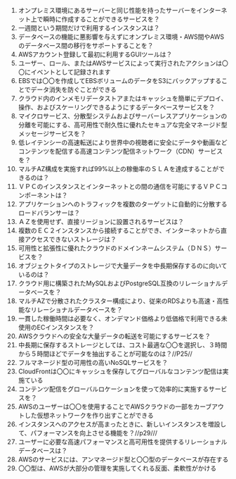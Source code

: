 1. オンプレミス環境にあるサーバーと同じ性能を持ったサーバーをインターネット上で瞬時に作成することができるサービスを？
2. 一週間という期間だけで利用するインスタンスは？
3. データベースの機能に悪影響を与えずにオンプレミス環境・AWS間やAWSのデータベース間の移行をサポートすることを？
4. AWSアカウント登録して最初に利用するGUIツールは？
5. ユーザー、ロール、またはAWSサービスによって実行されたアクションは〇〇にイベントとして記録されます
6. EBSでは〇〇を作成してEBSボリュームのデータをS3にバックアップすることでデータ消失を防ぐことができる
7. クラウド内のインメモリデータストアまたはキャッシュを簡単にデプロイ、操作、およびスケーリングできるようにするデータベースサービスを？
8. マイクロサービス、分散型システムおよびサーバーレスアプリケーションの分離を可能にする、高可用性で耐久性に優れたセキュアな完全マネージド型メッセージサービスを？
9. 低レイテンシーの高速転送により世界中の視聴者に安全にデータや動画などコンテンツを配信する高速コンテンツ配信ネットワーク（CDN）サービスを？
10. マルチAZ構成を実施すれば99%以上の稼働率のＳＬＡを達成することができるのは？
11. ＶＰＣのインスタンスとインターネットとの間の通信を可能にするＶＰＣコンポーネントは？
12. アプリケーションへのトラフィックを複数のターゲットに自動的に分散するロードバランサーは？
13. ＡＺを使用せず、直接リージョンに設置されるサービスは？
14. 複数のＥＣ２インスタンスから接続することができ、インターネットから直接アクセスできないストレージは？
15. 可用性と拡張性に優れたクラウドのドメインネームシステム（ＤＮＳ）サービスを？
16. オブジェクトタイプのストレージで大量データを中長期保存するのに向いているのは？
17. クラウド用に構築されたMySQLおよびPostgreSQL互換のリレーショナルデータベースを？
18. マルチAZで分散されたクラスター構成により、従来のRDSよりも高速・高性能なリレーショナルデータベースを？
19. 一貫した稼働時間は必要なく、オンデマンド価格より低価格で利用できる未使用のECインスタンスを？
20. AWSクラウドへの安全な大量データの転送を可能にするサービスを？
21. 中長期に保存するストレージとしては、コスト最適な〇〇を選択し、３時間から５時間ほどでデータを抽出することが可能なのは？//P25//
22. フルマネージド型の可用性の高いNoSQLサービスを？
23. CloudFrontは〇〇にキャッシュを保存してグローバルなコンテンツ配信は実施ている
24. コンテンツ配信をグローバルロケーションを使って効率的に実施するサービスを？
25. AWSのユーザーは〇〇を使用することでAWSクラウドの一部をカーブアウトした仮想ネットワークを作り出すことができる
26. インスタンスへのアクセスが高まったときに、新しいインスタンスを増設して、パフォーマンスを向上させる機能を？//p29///
27. ユーザーに必要な高速パフォーマンスと高可用性を提供するリレーショナルデータベースは？
28. AWSのサービスには、アンマネージド型と〇〇型のデータベースが存在する
29. 〇〇型は、AWSが大部分の管理を実施してくれる反面、柔軟性がかける
